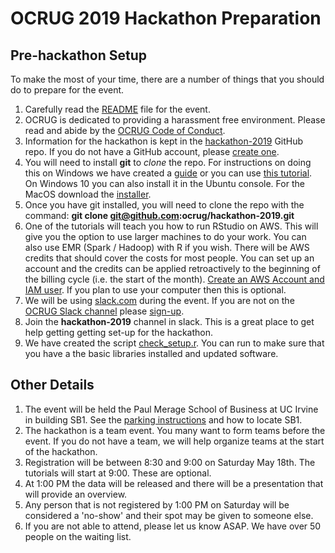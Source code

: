 # OCRUG 2019 Hackathon Preparation

## Pre-hackathon Setup

To make the most of your time, there are a number of things that you should do to prepare for the event.

1. Carefully read the [README](https://github.com/ocrug/hackathon-2019/blob/master/README.md) file for the event.
1. OCRUG is dedicated to providing a harassment free environment. Please read and abide by the [OCRUG Code of Conduct](https://github.com/ocrug/hackathon-2019/blob/master/code-of-conduct.md).
1. Information for the hackathon is kept in the [hackathon-2019](https://github.com/ocrug/hackathon-2019) GitHub repo. If you do not have a GitHub account, please [create one](https://github.com/join).
1. You will need to install **git** to *clone* the repo. For instructions on doing this on Windows we have created a [guide](https://github.com/ocrug/hackathon-2019/blob/master/setup/git%20for%20Windows/git%20for%20Windows.pdf) or you can use [this tutorial](https://www.onlinetutorialspoint.com/git/how-to-install-git-windows-10-operating-system.html). On Windows 10 you can also install it in the Ubuntu console. For the MacOS download the [installer](https://sourceforge.net/projects/git-osx-installer/files/).
1. Once you have git installed, you will need to clone the repo with the command: **git clone git@github.com:ocrug/hackathon-2019.git**
1. One of the tutorials will teach you how to run RStudio on AWS. This will give you the option to use larger machines to do your work. You can also use EMR (Spark / Hadoop) with R if you wish. There will be AWS credits that should cover the costs for most people. You can set up an account and the credits can be applied retroactively to the beginning of the billing cycle (i.e. the start of the month). [Create an AWS Account and IAM user](https://github.com/ocrug/hackathon-2019/blob/master/setup/Create%20AWS%20Account%20and%20IAM%20user/Create%20an%20aws%20account%20and%20an%20IAM%20user.pdf). If you plan to use your computer then this is optional.
1. We will be using [slack.com](https://slack.com/) during the event. If you are not on the [OCRUG Slack channel](https://ocrug.slack.com) please [sign-up](https://ocrug-slack.herokuapp.com/). 
1. Join the **hackathon-2019** channel in slack. This is a great place to get help getting getting set-up for the hackathon.
1. We have created the script [check_setup.r](https://github.com/ocrug/hackathon-2019/blob/master/check_setup.r). You can run to make sure that you have a the basic libraries installed and updated software.

## Other Details

1. The event will be held the Paul Merage School of Business at UC Irvine in building SB1. See the [parking instructions](https://github.com/ocrug/hackathon-2019/blob/master/parking/Parking%20and%20Building%20Location.pdf) and how to locate SB1.
1. The hackathon is a team event. You many want to form teams before the event. If you do not have a team, we will help organize teams at the start of the hackathon.
1. Registration will be between 8:30 and 9:00 on Saturday May 18th. The tutorials will start at 9:00. These are optional.
1. At 1:00 PM the data will be released and there will be a presentation that will provide an overview.
1. Any person that is not registered by 1:00 PM on Saturday will be considered a 'no-show' and their spot may be given to someone else. 
1. If you are not able to attend, please let us know ASAP. We have over 50 people on the waiting list.
